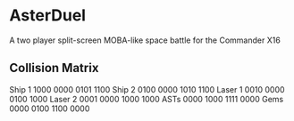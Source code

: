 # AsterDuel
A two player split-screen MOBA-like space battle for the Commander X16

## Collision Matrix

Ship 1  1000 0000   0101 1100
Ship 2  0100 0000   1010 1100
Laser 1 0010 0000   0100 1000
Laser 2 0001 0000   1000 1000
ASTs    0000 1000   1111 0000
Gems    0000 0100   1100 0000
